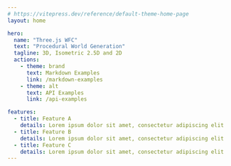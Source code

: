 ```yaml
---
# https://vitepress.dev/reference/default-theme-home-page
layout: home

hero:
  name: "Three.js WFC"
  text: "Procedural World Generation"
  tagline: 3D, Isometric 2.5D and 2D
  actions:
    - theme: brand
      text: Markdown Examples
      link: /markdown-examples
    - theme: alt
      text: API Examples
      link: /api-examples

features:
  - title: Feature A
    details: Lorem ipsum dolor sit amet, consectetur adipiscing elit
  - title: Feature B
    details: Lorem ipsum dolor sit amet, consectetur adipiscing elit
  - title: Feature C
    details: Lorem ipsum dolor sit amet, consectetur adipiscing elit
---
```

